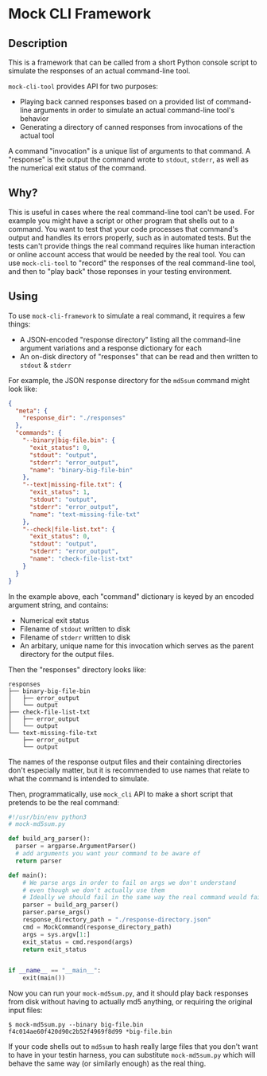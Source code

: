 # Mock CLI Framework

## Description

This is a framework that can be called from a short Python console script to simulate the responses of an actual command-line tool.

`mock-cli-tool` provides API for two purposes:

- Playing back canned responses based on a provided list of command-line arguments in order to simulate an actual command-line tool's behavior
- Generating a directory of canned responses from invocations of the actual tool

A command "invocation" is a unique list of arguments to that command. A "response" is the output the command wrote to `stdout`, `stderr`, as well as the numerical exit status of the command.

## Why?

This is useful in cases where the real command-line tool can't be used. For example you might have a script or other program that shells out to a command. You want to test that your code processes that command's output and handles its errors properly, such as in automated tests. But the tests can't provide things the real command requires like human interaction or online account access that would be needed by the real tool. You can use `mock-cli-tool` to "record" the responses of the real command-line tool, and then to "play back" those reponses in your testing environment.

## Using

To use `mock-cli-framework` to simulate a real command, it requires a few things:

- A JSON-encoded "response directory" listing all the command-line argument variations and a response dictionary for each
- An on-disk directory of "responses" that can be read and then written to `stdout` & `stderr`

For example, the JSON response directory for the `md5sum` command might look like:

```JSON
{
  "meta": {
    "response_dir": "./responses"
  },
  "commands": {
    "--binary|big-file.bin": {
      "exit_status": 0,
      "stdout": "output",
      "stderr": "error_output",
      "name": "binary-big-file-bin"
    },
    "--text|missing-file.txt": {
      "exit_status": 1,
      "stdout": "output",
      "stderr": "error_output",
      "name": "text-missing-file-txt"
    },
    "--check|file-list.txt": {
      "exit_status": 0,
      "stdout": "output",
      "stderr": "error_output",
      "name": "check-file-list-txt"
    }
  }
}
```

In the example above, each "command" dictionary is keyed by an encoded argument string, and contains:

- Numerical exit status
- Filename of `stdout` written to disk
- Filename of `stderr` written to disk
- An arbitary, unique name for this invocation which serves as the parent directory for the output files.

Then the "responses" directory looks like:

```
responses
├── binary-big-file-bin
│   ├── error_output
│   └── output
├── check-file-list-txt
│   ├── error_output
│   └── output
└── text-missing-file-txt
    ├── error_output
    └── output
```

The names of the response output files and their containing directories don't especially matter, but it is recommended to use names that relate to what the command is intended to simulate.

Then, programmatically, use `mock_cli` API to make a short script that pretends to be the real command:

```Python
#!/usr/bin/env python3
# mock-md5sum.py

def build_arg_parser():
  parser = argparse.ArgumentParser()
  # add arguments you want your command to be aware of
  return parser

def main():
    # We parse args in order to fail on args we don't understand
    # even though we don't actually use them
    # Ideally we should fail in the same way the real command would fail
    parser = build_arg_parser()
    parser.parse_args()
    response_directory_path = "./response-directory.json"
    cmd = MockCommand(response_directory_path)
    args = sys.argv[1:]
    exit_status = cmd.respond(args)
    return exit_status


if __name__ == "__main__":
    exit(main())
```

Now you can run your `mock-md5sum.py`, and it should play back responses from disk without having to actually md5 anything, or requiring the original input files:

```console
$ mock-md5sum.py --binary big-file.bin
f4c014ae60f420d90c2b52f4969f8d99 *big-file.bin
```

If your code shells out to `md5sum` to hash really large files that you don't want to have in your testin harness, you can substitute `mock-md5sum.py` which will behave the same way (or similarly enough) as the real thing.
